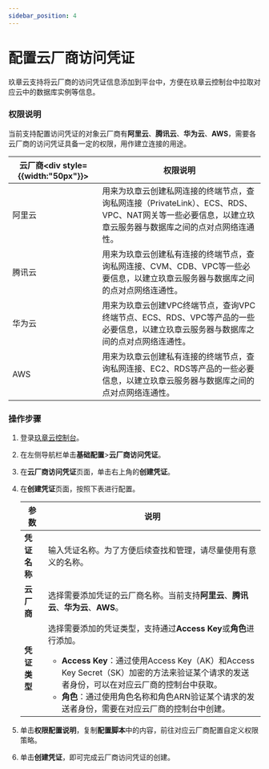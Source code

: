 ```yaml
---
sidebar_position: 4
---
```


# 配置云厂商访问凭证

玖章云支持将云厂商的访问凭证信息添加到平台中，方便在玖章云控制台中拉取对应云中的数据库实例等信息。

### 权限说明

当前支持配置访问凭证的对象云厂商有**阿里云**、**腾讯云**、**华为云**、**AWS**，需要各云厂商的访问凭证具备一定的权限，用作建立连接的用途。

| 云厂商<div style={{width:"50px"}}></div> | 权限说明                                                     |
| ---------------------------------------- | ------------------------------------------------------------ |
| 阿里云                                   | 用来为玖章云创建私网连接的终端节点，查询私网连接（PrivateLink）、ECS、RDS、VPC、NAT网关等一些必要信息，以建立玖章云服务器与数据库之间的点对点网络连通性。 |
| 腾讯云                                   | 用来为玖章云创建私有连接的终端节点，查询私网连接、CVM、CDB、VPC等一些必要信息，以建立玖章云服务器与数据库之间的点对点网络连通性。 |
| 华为云                                   | 用来为玖章云创建VPC终端节点，查询VPC终端节点、ECS、RDS、VPC等产品的一些必要信息，以建立玖章云服务器与数据库之间的点对点网络连通性。 |
| AWS                                      | 用来为玖章云创建私有连接的终端节点，查询私网连接、EC2、RDS等产品的一些必要信息，以建立玖章云服务器与数据库之间的点对点网络连通性。 |



### 操作步骤

1. 登录[玖章云控制台](https://console.9z.cloud)。

2. 在左侧导航栏单击**基础配置**>**云厂商访问凭证**。

3. 在**云厂商访问凭证**页面，单击右上角的**创建凭证**。

4. 在**创建凭证**页面，按照下表进行配置。

   | 参数         | 说明                                                         |
   | ------------ | ------------------------------------------------------------ |
   | **凭证名称** | 输入凭证名称。为了方便后续查找和管理，请尽量使用有意义的名称。 |
   | **云厂商**   | 选择需要添加凭证的云厂商名称。当前支持**阿里云**、**腾讯云**、**华为云**、**AWS**。 |
   | **凭证类型** | 选择需要添加的凭证类型，支持通过**Access Key**或**角色**进行添加。<ul><li>**Access Key**：通过使用Access Key（AK）和Access Key Secret（SK）加密的方法来验证某个请求的发送者身份，可以在对应云厂商的控制台中获取。</li><li>**角色**：通过使用角色名称和角色ARN验证某个请求的发送者身份，需要在对应云厂商的控制台中创建。</li></ul> |

4. 单击**权限配置说明**，复制**配置脚本**中的内容，前往对应云厂商配置自定义权限策略。

5. 单击**创建凭证**，即可完成云厂商访问凭证的创建。

